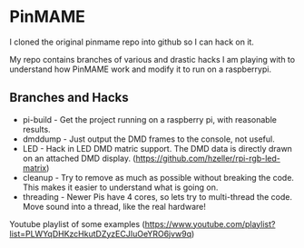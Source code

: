 # PinMAME

I cloned the original pinmame repo into github so I can hack on it.

My repo contains branches of various and drastic hacks I am playing with
to understand how PinMAME work and modify it to run on a raspberrypi.

## Branches and Hacks

* pi-build - Get the project running on a raspberry pi, with reasonable results.
* dmddump - Just output the DMD frames to the console, not useful.
* LED - Hack in LED DMD matric support. The DMD data is directly drawn on an attached DMD display. (https://github.com/hzeller/rpi-rgb-led-matrix)
* cleanup - Try to remove as much as possible without breaking the code. This makes it easier to understand what is going on.
* threading - Newer Pis have 4 cores, so lets try to multi-thread the code. Move sound into a thread, like the real hardware!


Youtube playlist of some examples (https://www.youtube.com/playlist?list=PLWYqDHKzcHkutDZyzECJIuOeYRO6jvw9q)


